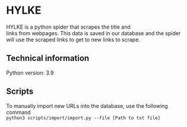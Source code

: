 # HYLKE
HYLKE is a python spider that scrapes the title and <br>links from webpages. This data is saved in our database and the spider<br>will use the scraped links to get to new links to scrape.

## Technical information
Python version: 3.9

## Scripts
To manually import new URLs into the database, use the following command<br>
``python3 scripts/import/import.py --file [Path to txt file]``
